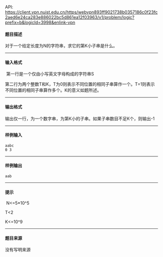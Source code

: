 API: https://client.vpn.nuist.edu.cn/https/webvpn893ff9021738b0357186c0f23fc2aed6e24ca283e886022bc5d861ea12f03963/v1/problem/logic?prefix=b&logicId=3998&enlink-vpn

#### 题目描述

对于一个给定长度为N的字符串，求它的第K小子串是什么。

---

#### 输入格式

 第一行是一个仅由小写英文字母构成的字符串S

第二行为两个整数T和K，T为0则表示不同位置的相同子串算作一个。T=1则表示不同位置的相同子串算作多个。K的意义如题所述。

---

#### 输出格式

输出仅一行，为一个数字串，为第K小的子串。如果子串数目不足K个，则输出-1

---

#### 样例输入
```
aabc
0 3
```

---

#### 样例输出
```
aab

```

---

#### 提示

 N<=5\*10^5

T<2

K<=10^9

---

#### 题目来源

没有写明来源